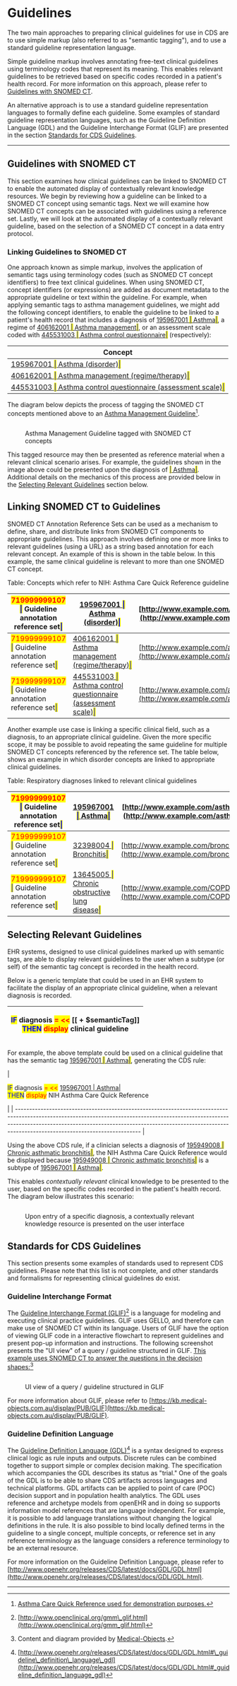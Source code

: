 # Guidelines

The two main approaches to preparing clinical guidelines for use in CDS are to use simple markup (also referred to as "semantic tagging"), and to use a standard guideline representation language.

Simple guideline markup involves annotating free-text clinical guidelines using terminology codes that represent its meaning. This enables relevant guidelines to be retrieved based on specific codes recorded in a patient's health record. For more information on this approach, please refer to [Guidelines with SNOMED CT](3.2-guidelines.md#guidelines-with-snomed-ct).

An alternative approach is to use a standard guideline representation languages to formally define each guideline. Some examples of standard guideline representation languages, such as the Guideline Definition Language (GDL) and the Guideline Interchange Format (GLIF) are presented in the section [Standards for CDS Guidelines](3.2-guidelines.md#standards-for-cds-guidelines).

***

## Guidelines with SNOMED CT

This section examines how clinical guidelines can be linked to SNOMED CT to enable the automated display of contextually relevant knowledge resources. We begin by reviewing how a guideline can be linked to a SNOMED CT concept using semantic tags. Next we will examine how SNOMED CT concepts can be associated with guidelines using a reference set. Lastly, we will look at the automated display of a contextually relevant guideline, based on the selection of a SNOMED CT concept in a data entry protocol.

### Linking Guidelines to SNOMED CT

One approach known as simple markup, involves the application of semantic tags using terminology codes (such as SNOMED CT concept identifiers) to free text clinical guidelines. When using SNOMED CT, concept identifiers (or expressions) are added as document metadata to the appropriate guideline or text within the guideline. For example, when applying semantic tags to asthma management guidelines, we might add the following concept identifiers, to enable the guideline to be linked to a patient's health record that includes a diagnosis of [195967001 <mark style="color:blue;">|</mark> Asthma<mark style="color:blue;">|</mark>](http://snomed.info/id/195967001), a regime of [406162001 <mark style="color:blue;">|</mark> Asthma management<mark style="color:blue;">|</mark>](http://snomed.info/id/406162001), or an assessment scale coded with [445531003 <mark style="color:blue;">|</mark> Asthma control questionnaire<mark style="color:blue;">|</mark>](http://snomed.info/id/445531003) (respectively):

| Concept                                                                                                                                                             |
| ------------------------------------------------------------------------------------------------------------------------------------------------------------------- |
| [195967001 <mark style="color:blue;">\|</mark> Asthma (disorder)<mark style="color:blue;">\|</mark>](http://snomed.info/id/195967001)                               |
| [406162001 <mark style="color:blue;">\|</mark> Asthma management (regime/therapy)<mark style="color:blue;">\|</mark>](http://snomed.info/id/406162001)              |
| [445531003 <mark style="color:blue;">\|</mark> Asthma control questionnaire (assessment scale)<mark style="color:blue;">\|</mark>](http://snomed.info/id/445531003) |

The diagram below depicts the process of tagging the SNOMED CT concepts mentioned above to an [Asthma Management Guideline](#user-content-fn-1)[^1].

<figure><img src="../images/123897818.png" alt=""><figcaption><p> Asthma Management Guideline tagged with SNOMED CT concepts</p></figcaption></figure>

This tagged resource may then be presented as reference material when a relevant clinical scenario arises. For example, the guidelines shown in the image above could be presented upon the diagnosis of [<mark style="color:blue;">|</mark> Asthma<mark style="color:blue;">|</mark>](http://snomed.info/id/195967001). Additional details on the mechanics of this process are provided below in the [Selecting Relevant Guidelines](3.2-guidelines.md#id-3.2.1.guidelineswithsnomedct-selectingrelevantguidelinesselectingrelevantguidelines) section below.

## Linking SNOMED CT to Guidelines

SNOMED CT Annotation Reference Sets can be used as a mechanism to define, share, and distribute links from SNOMED CT components to appropriate guidelines. This approach involves defining one or more links to relevant guidelines (using a URL) as a string based annotation for each relevant concept. An example of this is shown in the table below. In this example, the same clinical guideline is relevant to more than one SNOMED CT concept.

Table: Concepts which refer to NIH: Asthma Care Quick Reference guideline

| <mark style="color:red;">719999999107</mark> <mark style="color:blue;">\|</mark> Guideline annotation reference set<mark style="color:blue;">\|</mark> | [195967001 <mark style="color:blue;">\|</mark> Asthma (disorder)<mark style="color:blue;">\|</mark>](http://snomed.info/id/195967001)                               | [http://www.example.com/asthma\_guideline](http://www.example.com/asthma_guideline) |
| ------------------------------------------------------------------------------------------------------------------------------------------------------ | ------------------------------------------------------------------------------------------------------------------------------------------------------------------- | ----------------------------------------------------------------------------------- |
| <mark style="color:red;">719999999107</mark> <mark style="color:blue;">\|</mark> Guideline annotation reference set<mark style="color:blue;">\|</mark> | [406162001 <mark style="color:blue;">\|</mark> Asthma management (regime/therapy)<mark style="color:blue;">\|</mark>](http://snomed.info/id/406162001)              | [http://www.example.com/asthma\_guideline](http://www.example.com/asthma_guideline) |
| <mark style="color:red;">719999999107</mark> <mark style="color:blue;">\|</mark> Guideline annotation reference set<mark style="color:blue;">\|</mark> | [445531003 <mark style="color:blue;">\|</mark> Asthma control questionnaire (assessment scale)<mark style="color:blue;">\|</mark>](http://snomed.info/id/445531003) | [http://www.example.com/asthma\_guideline](http://www.example.com/asthma_guideline) |

Another example use case is linking a specific clinical field, such as a diagnosis, to an appropriate clinical guideline. Given the more specific scope, it may be possible to avoid repeating the same guideline for multiple SNOMED CT concepts referenced by the reference set. The table below, shows an example in which disorder concepts are linked to appropriate clinical guidelines.

Table: Respiratory diagnoses linked to relevant clinical guidelines

| <mark style="color:red;">719999999107</mark> <mark style="color:blue;">\|</mark> Guideline annotation reference set<mark style="color:blue;">\|</mark> | [195967001 <mark style="color:blue;">\|</mark> Asthma<mark style="color:blue;">\|</mark>](http://snomed.info/id/195967001)                         | [http://www.example.com/asthma\_guideline](http://www.example.com/asthma_guideline)         |
| ------------------------------------------------------------------------------------------------------------------------------------------------------ | -------------------------------------------------------------------------------------------------------------------------------------------------- | ------------------------------------------------------------------------------------------- |
| <mark style="color:red;">719999999107</mark> <mark style="color:blue;">\|</mark> Guideline annotation reference set<mark style="color:blue;">\|</mark> | [32398004 <mark style="color:blue;">\|</mark> Bronchitis<mark style="color:blue;">\|</mark>](http://snomed.info/id/32398004)                       | [http://www.example.com/bronchitis\_guideline](http://www.example.com/bronchitis_guideline) |
| <mark style="color:red;">719999999107</mark> <mark style="color:blue;">\|</mark> Guideline annotation reference set<mark style="color:blue;">\|</mark> | [13645005 <mark style="color:blue;">\|</mark> Chronic obstructive lung disease<mark style="color:blue;">\|</mark>](http://snomed.info/id/13645005) | [http://www.example.com/COPD\_guideline](http://www.example.com/COPD_guideline)             |

## Selecting Relevant Guidelines <a href="#id-3.2.1.guidelineswithsnomedct-selectingrelevantguidelinesselectingrelevantguidelines" id="id-3.2.1.guidelineswithsnomedct-selectingrelevantguidelinesselectingrelevantguidelines"></a>

EHR systems, designed to use clinical guidelines marked up with semantic tags, are able to display relevant guidelines to the user when a subtype (or self) of the semantic tag concept is recorded in the health record.

Below is a generic template that could be used in an EHR system to facilitate the display of an appropriate clinical guideline, when a relevant diagnosis is recorded.

| <p><mark style="color:blue;">IF</mark> diagnosis <mark style="color:red;">= &#x3C;&#x3C;</mark> [[ + $semanticTag]]<br><mark style="color:blue;">THEN</mark>  <mark style="color:red;">display</mark> clinical guideline</p> |
| ---------------------------------------------------------------------------------------------------------------------------------------------------------------------------------------------------------------------------- |

For example, the above template could be used on a clinical guideline that has the semantic tag [195967001 <mark style="color:blue;">|</mark> Asthma<mark style="color:blue;">|</mark>](http://snomed.info/id/195967001), generating the CDS rule:

| <p><mark style="color:blue;">IF</mark> diagnosis <mark style="color:red;">= &#x3C;&#x3C;</mark> <a href="http://snomed.info/id/195967001">195967001 | Asthma|</a><br><mark style="color:blue;">THEN</mark> <mark style="color:red;">display</mark> NIH Asthma Care Quick Reference</p> |
| -------------------------------------------------------------------------------------------------------------------------------------------------------------------------------------------------------------------------------------------------------------------------------------- |

Using the above CDS rule, if a clinician selects a diagnosis of [195949008 <mark style="color:blue;">|</mark> Chronic asthmatic bronchitis<mark style="color:blue;">|</mark>](http://snomed.info/id/195949008), the NIH Asthma Care Quick Reference would be displayed  because [195949008 <mark style="color:blue;">|</mark> Chronic asthmatic bronchitis<mark style="color:blue;">|</mark>](http://snomed.info/id/195949008) is a subtype of [195967001 <mark style="color:blue;">|</mark> Asthma<mark style="color:blue;">|</mark>](http://snomed.info/id/195967001).

This enables _contextually relevant_ clinical knowledge to be presented to the user, based on the specific codes recorded in the patient's health record. The diagram below illustrates this scenario:

<figure><img src="../images/123897808.png" alt=""><figcaption><p>Upon entry of a specific diagnosis, a contextually relevant knowledge resource is presented on the user interface</p></figcaption></figure>

## Standards for CDS Guidelines

This section presents some examples of standards used to represent CDS guidelines. Please note that this list is not complete, and other standards and formalisms for representing clinical guidelines do exist.

### Guideline Interchange Format

The [Guideline Interchange Format (GLIF)](#user-content-fn-2)[^2] is a language for modeling and executing clinical practice guidelines. GLIF uses GELLO, and therefore can make use of SNOMED CT within its language. Users of GLIF have the option of viewing GLIF code in a interactive flowchart to represent guidelines and present pop-up information and instructions. The following screenshot presents the "UI view" of a query / guideline structured in GLIF. [This example uses SNOMED CT to answer the questions in the decision shapes:](#user-content-fn-3)[^3]

<figure><img src="../images/123898014.png" alt=""><figcaption><p> UI view of a query / guideline structured in GLIF</p></figcaption></figure>

For more information about GLIF, please refer to [https://kb.medical-objects.com.au/display/PUB/GLIF](https://kb.medical-objects.com.au/display/PUB/GLIF).

### Guideline Definition Language

The [Guideline Definition Language (GDL)](#user-content-fn-4)[^4] is a syntax designed to express clinical logic as rule inputs and outputs. Discrete rules can be combined together to support simple or complex decision making. The specification which accompanies the GDL describes its status as "trial." One of the goals of the GDL is to be able to share CDS artifacts across languages and technical platforms. GDL artifacts can be applied to point of care (POC) decision support and in population health analytics. The GDL uses reference and archetype models from openEHR and in doing so supports information model references that are language independent. For example, it is possible to add language translations without changing the logical definitions in the rule. It is also possible to bind locally defined terms in the guideline to a single concept, multiple concepts, or reference set in any reference terminology as the language considers a reference terminology to be an external resource.

For more information on the Guideline Definition Language, please refer to [http://www.openehr.org/releases/CDS/latest/docs/GDL/GDL.html](http://www.openehr.org/releases/CDS/latest/docs/GDL/GDL.html).

***

[^1]: [Asthma Care Quick Reference used for demonstration purposes.](https://www.nhlbi.nih.gov/files/docs/guidelines/asthma_qrg.pdf)

[^2]: [http://www.openclinical.org/gmm\_glif.html](http://www.openclinical.org/gmm_glif.html)

[^3]: Content and diagram provided by [Medical-Objects](https://www.medical-objects.com.au/).

[^4]: [http://www.openehr.org/releases/CDS/latest/docs/GDL/GDL.html#\_guideline\_definition\_language\_gdl](http://www.openehr.org/releases/CDS/latest/docs/GDL/GDL.html#_guideline_definition_language_gdl)

